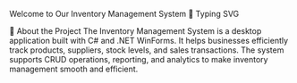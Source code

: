 Welcome to Our Inventory Management System 👋
Typing SVG

👋 About the Project
The Inventory Management System is a desktop application built with C# and .NET WinForms. It helps businesses efficiently track products, suppliers, stock levels, and sales transactions. The system supports CRUD operations, reporting, and analytics to make inventory management smooth and efficient.
